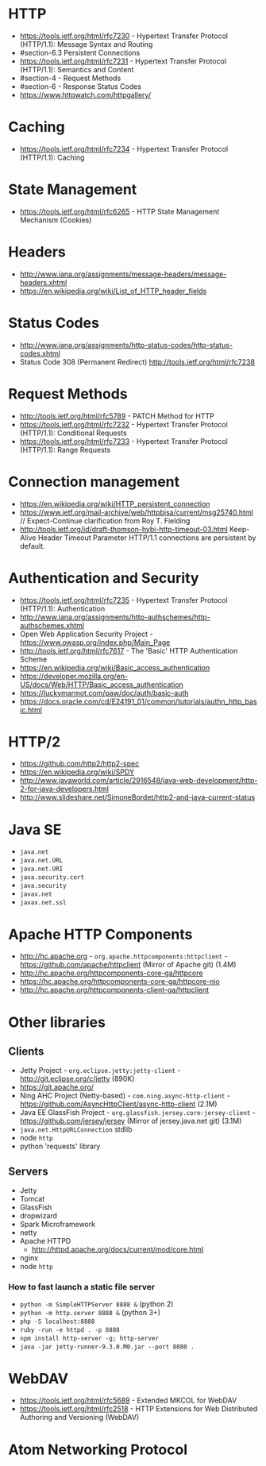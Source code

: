 # HTTP
- https://tools.ietf.org/html/rfc7230 - Hypertext Transfer Protocol (HTTP/1.1): Message Syntax and Routing
- #section-6.3 Persistent Connections
- https://tools.ietf.org/html/rfc7231 - Hypertext Transfer Protocol (HTTP/1.1): Semantics and Content
- #section-4 - Request Methods
- #section-6 - Response Status Codes
- https://www.httpwatch.com/httpgallery/

# Caching
- https://tools.ietf.org/html/rfc7234 - Hypertext Transfer Protocol (HTTP/1.1): Caching

# State Management
- https://tools.ietf.org/html/rfc6265 - HTTP State Management Mechanism (Cookies)

# Headers
- http://www.iana.org/assignments/message-headers/message-headers.xhtml
- https://en.wikipedia.org/wiki/List_of_HTTP_header_fields

# Status Codes
- http://www.iana.org/assignments/http-status-codes/http-status-codes.xhtml
- Status Code 308 (Permanent Redirect) http://tools.ietf.org/html/rfc7238

# Request Methods
- http://tools.ietf.org/html/rfc5789 - PATCH Method for HTTP
- https://tools.ietf.org/html/rfc7232 - Hypertext Transfer Protocol (HTTP/1.1): Conditional Requests
- https://tools.ietf.org/html/rfc7233 - Hypertext Transfer Protocol (HTTP/1.1): Range Requests

# Connection management
- https://en.wikipedia.org/wiki/HTTP_persistent_connection
- https://www.ietf.org/mail-archive/web/httpbisa/current/msg25740.html // Expect-Continue clarification from Roy T. Fielding
- http://tools.ietf.org/id/draft-thomson-hybi-http-timeout-03.html Keep-Alive Header Timeout Parameter
HTTP/1.1 connections are persistent by default.

# Authentication and Security
- https://tools.ietf.org/html/rfc7235 - Hypertext Transfer Protocol (HTTP/1.1): Authentication
- http://www.iana.org/assignments/http-authschemes/http-authschemes.xhtml
- Open Web Application Security Project - https://www.owasp.org/index.php/Main_Page
- http://tools.ietf.org/html/rfc7617 - The 'Basic' HTTP Authentication Scheme
- https://en.wikipedia.org/wiki/Basic_access_authentication
- https://developer.mozilla.org/en-US/docs/Web/HTTP/Basic_access_authentication
- https://luckymarmot.com/paw/doc/auth/basic-auth
- https://docs.oracle.com/cd/E24191_01/common/tutorials/authn_http_basic.html

# HTTP/2
- https://github.com/http2/http2-spec
- https://en.wikipedia.org/wiki/SPDY
- http://www.javaworld.com/article/2916548/java-web-development/http-2-for-java-developers.html
- http://www.slideshare.net/SimoneBordet/http2-and-java-current-status

# Java SE
- `java.net`
- `java.net.URL`
- `java.net.URI`
- `java.security.cert`
- `java.security`
- `javax.net`
- `javax.net.ssl`

# Apache HTTP Components
- http://hc.apache.org - `org.apache.httpcomponents:httpclient` - https://github.com/apache/httpclient (Mirror of Apache git) (1.4M)
- http://hc.apache.org/httpcomponents-core-ga/httpcore
- https://hc.apache.org/httpcomponents-core-ga/httpcore-nio
- http://hc.apache.org/httpcomponents-client-ga/httpclient

# Other libraries

## Clients
- Jetty Project - `org.eclipse.jetty:jetty-client` - http://git.eclipse.org/c/jetty (890K)
- https://git.apache.org/
- Ning AHC Project (Netty-based) - `com.ning.async-http-client` - https://github.com/AsyncHttpClient/async-http-client (2.1M)
- Java EE GlassFish Project - `org.glassfish.jersey.core:jersey-client` - https://github.com/jersey/jersey (Mirror of jersey.java.net git) (3.1M)
- `java.net.HttpURLConnection` stdlib
- node `http`
- python 'requests' library

## Servers
- Jetty
- Tomcat
- GlassFish
- dropwizard
- Spark Microframework
- netty
- Apache HTTPD
  + http://httpd.apache.org/docs/current/mod/core.html
- nginx
- node `http`

### How to fast launch a static file server
- `python -m SimpleHTTPServer 8888 &` (python 2)
- `python -m http.server 8888 &` (python 3+)
- `php -S localhost:8888`
- `ruby -run -e httpd . -p 8888`
- `npm install http-server -g; http-server`
- `java -jar jetty-runner-9.3.0.M0.jar --port 8080 .`

# WebDAV
- https://tools.ietf.org/html/rfc5689 - Extended MKCOL for WebDAV
- https://tools.ietf.org/html/rfc2518 - HTTP Extensions for Web Distributed Authoring and Versioning (WebDAV)

# Atom Networking Protocol

